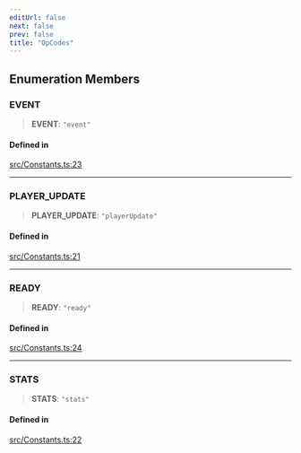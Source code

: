 ```yaml
---
editUrl: false
next: false
prev: false
title: "OpCodes"
---
```


## Enumeration Members

### EVENT

> **EVENT**: `"event"`

#### Defined in

[src/Constants.ts:23](https://github.com/shipgirlproject/shoukaku/blob/f3e4f8953c070c0cdfec493d072e6a22e3555895/src/Constants.ts#L23)

***

### PLAYER\_UPDATE

> **PLAYER\_UPDATE**: `"playerUpdate"`

#### Defined in

[src/Constants.ts:21](https://github.com/shipgirlproject/shoukaku/blob/f3e4f8953c070c0cdfec493d072e6a22e3555895/src/Constants.ts#L21)

***

### READY

> **READY**: `"ready"`

#### Defined in

[src/Constants.ts:24](https://github.com/shipgirlproject/shoukaku/blob/f3e4f8953c070c0cdfec493d072e6a22e3555895/src/Constants.ts#L24)

***

### STATS

> **STATS**: `"stats"`

#### Defined in

[src/Constants.ts:22](https://github.com/shipgirlproject/shoukaku/blob/f3e4f8953c070c0cdfec493d072e6a22e3555895/src/Constants.ts#L22)
